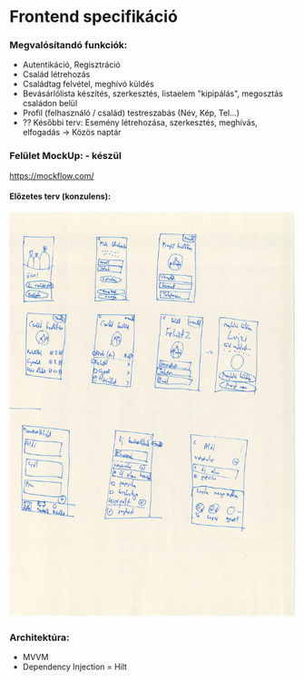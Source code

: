 # Frontend specifikáció
### Megvalósítandó funkciók:
- Autentikáció, Regisztráció
- Család létrehozás
- Családtag felvétel, meghívó küldés
- Bevásárlólista készítés, szerkesztés, listaelem "kipipálás", megosztás családon belül
- Profil (felhasználó / család) testreszabás  (Név, Kép, Tel...)
- ?? Későbbi terv: Esemény létrehozása, szerkesztés, meghívás, elfogadás &#8594; Közös naptár

### Felület MockUp: - készül



https://mockflow.com/



#### Előzetes terv (konzulens): 
![Előzetes terv](https://raw.githubusercontent.com/mherczku/FamilyApp/develop/docs/img/rajzolt_terv.jpg)



### Architektúra:

- MVVM
- Dependency Injection = Hilt